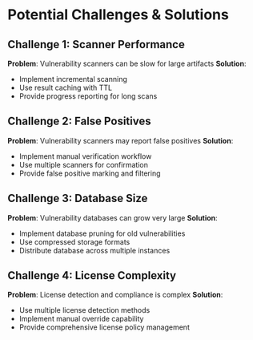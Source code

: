 # Potential Challenges & Solutions

## Challenge 1: Scanner Performance
**Problem**: Vulnerability scanners can be slow for large artifacts
**Solution**:
- Implement incremental scanning
- Use result caching with TTL
- Provide progress reporting for long scans

## Challenge 2: False Positives
**Problem**: Vulnerability scanners may report false positives
**Solution**:
- Implement manual verification workflow
- Use multiple scanners for confirmation
- Provide false positive marking and filtering

## Challenge 3: Database Size
**Problem**: Vulnerability databases can grow very large
**Solution**:
- Implement database pruning for old vulnerabilities
- Use compressed storage formats
- Distribute database across multiple instances

## Challenge 4: License Complexity
**Problem**: License detection and compliance is complex
**Solution**:
- Use multiple license detection methods
- Implement manual override capability
- Provide comprehensive license policy management
